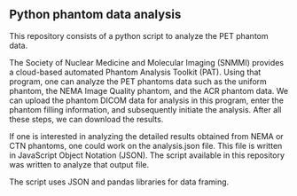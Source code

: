 ## Python phantom data analysis
This repository consists of a python script to analyze the PET phantom data.

The Society of Nuclear Medicine and Molecular Imaging (SNMMI) provides a cloud-based automated Phantom Analysis Toolkit (PAT). Using that program, one can analyze the PET phantoms data such as the uniform phantom, the NEMA Image Quality phantom, and the ACR phantom data. We can upload the phantom DICOM data for analysis in this program, enter the phantom filling information, and subsequently initiate the analysis. After all these steps, we can download the results.

If one is interested in analyzing the detailed results obtained from NEMA or CTN phantoms, one could work on the analysis.json file. This file is written in JavaScript Object Notation (JSON). The script available in this repository was written to analyze that output file.

The script uses JSON and pandas libraries for data framing.

